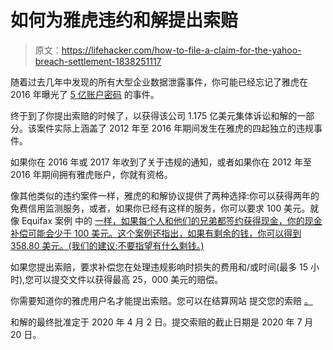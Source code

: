 # 如何为雅虎违约和解提出索赔

> 原文：<https://lifehacker.com/how-to-file-a-claim-for-the-yahoo-breach-settlement-1838251117>

随着过去几年中发现的所有大型企业数据泄露事件，你可能已经忘记了雅虎在 2016 年曝光了 [5 亿账户密码](https://lifehacker.com/500-million-yahoo-accounts-hacked-change-your-password-1786958537) 的事件。



终于到了你提出索赔的时候了，以获得该公司 1.175 亿美元集体诉讼和解的一部分。该案件实际上涵盖了 2012 年至 2016 年期间发生在雅虎的四起独立的违规事件。

如果你在 2016 年或 2017 年收到了关于违规的通知，或者如果你在 2012 年至 2016 年期间拥有雅虎账户，你就有资格。

像其他类似的违约案件一样，雅虎的和解协议提供了两种选择:你可以获得两年的免费信用监测服务，或者，如果你已经有这样的服务，你可以要求 100 美元。就像 Equifax 案例 中的 [一样，如果每个人和他们的兄弟都签约获得现金，你的现金补偿可能会少于 100 美元。这个案例还指出，如果有剩余的钱，你可以得到 358.80 美元。(我们的建议:不要指望有什么剩钱。)](https://twocents.lifehacker.com/why-you-might-not-get-125-in-equifax-settlement-money-1836788283?_ga=2.34413794.2134015256.1568056570-615946539.1557426350)

如果您提出索赔，要求补偿您在处理违规影响时损失的费用和/或时间(最多 15 小时),您可以提交文件以获得最高 25，000 美元的赔偿。

你需要知道你的雅虎用户名才能提出索赔。您可以在结算网站 提交您的索赔 [。](https://yahoodatabreachsettlement.com/en)

和解的最终批准定于 2020 年 4 月 2 日。提交索赔的截止日期是 2020 年 7 月 20 日。